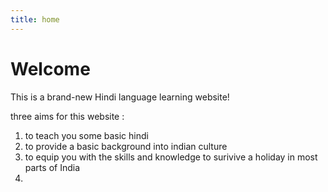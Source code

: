 ```yaml
---
title: home
---
```


<h1>Welcome</h1>
<p>This is a brand-new Hindi language learning website! </p>

<p>three aims for this website :</p>
<ol>
<li>to teach you some basic hindi</li>
<li>to provide a basic background into indian culture</li>
  <li>to equip you with the skills and knowledge to surivive a holiday in most parts of India<li>
</ol>


